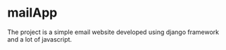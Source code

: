 # mailApp
The project is a simple email website developed using django framework and a lot of javascript.
